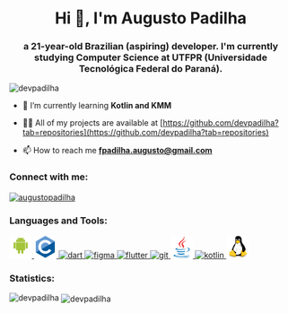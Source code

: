 <h1 align="center">Hi 👋, I'm Augusto Padilha</h1>
<h3 align="center">a 21-year-old Brazilian (aspiring) developer. I'm currently studying Computer Science at UTFPR (Universidade Tecnológica Federal do Paraná).</h3>

<p align="left"> <img src="https://komarev.com/ghpvc/?username=devpadilha&label=Profile%20views&color=0e75b6&style=flat" alt="devpadilha" /> </p>

- 🌱 I’m currently learning **Kotlin and KMM**

- 👨‍💻 All of my projects are available at [https://github.com/devpadilha?tab=repositories](https://github.com/devpadilha?tab=repositories)

- 📫 How to reach me **fpadilha.augusto@gmail.com**

<h3 align="left">Connect with me:</h3>
<p align="left">
<a href="https://linkedin.com/in/augustopadilha" target="blank"><img align="center" src="https://raw.githubusercontent.com/rahuldkjain/github-profile-readme-generator/master/src/images/icons/Social/linked-in-alt.svg" alt="augustopadilha" height="30" width="40" /></a>
</p>

<h3 align="left">Languages and Tools:</h3>
<p align="left"> <a href="https://developer.android.com" target="_blank" rel="noreferrer"> <img src="https://raw.githubusercontent.com/devicons/devicon/master/icons/android/android-original-wordmark.svg" alt="android" width="40" height="40"/> </a> <a href="https://www.cprogramming.com/" target="_blank" rel="noreferrer"> <img src="https://raw.githubusercontent.com/devicons/devicon/master/icons/c/c-original.svg" alt="c" width="40" height="40"/> </a> <a href="https://dart.dev" target="_blank" rel="noreferrer"> <img src="https://www.vectorlogo.zone/logos/dartlang/dartlang-icon.svg" alt="dart" width="40" height="40"/> </a> <a href="https://www.figma.com/" target="_blank" rel="noreferrer"> <img src="https://www.vectorlogo.zone/logos/figma/figma-icon.svg" alt="figma" width="40" height="40"/> </a> <a href="https://flutter.dev" target="_blank" rel="noreferrer"> <img src="https://www.vectorlogo.zone/logos/flutterio/flutterio-icon.svg" alt="flutter" width="40" height="40"/> </a> <a href="https://git-scm.com/" target="_blank" rel="noreferrer"> <img src="https://www.vectorlogo.zone/logos/git-scm/git-scm-icon.svg" alt="git" width="40" height="40"/> </a> <a href="https://www.java.com" target="_blank" rel="noreferrer"> <img src="https://raw.githubusercontent.com/devicons/devicon/master/icons/java/java-original.svg" alt="java" width="40" height="40"/> </a> <a href="https://kotlinlang.org" target="_blank" rel="noreferrer"> <img src="https://www.vectorlogo.zone/logos/kotlinlang/kotlinlang-icon.svg" alt="kotlin" width="40" height="40"/> </a> <a href="https://www.linux.org/" target="_blank" rel="noreferrer"> <img src="https://raw.githubusercontent.com/devicons/devicon/master/icons/linux/linux-original.svg" alt="linux" width="40" height="40"/> </a> </p>

<h3 align="left">Statistics:</h3>
<p><img align="left" src="https://github-readme-stats.vercel.app/api/top-langs?username=devpadilha&theme=shadow_red&rank_icon=github" alt="devpadilha" /></p>
<p>&nbsp;<img align="center" src="https://github-readme-stats.vercel.app/api?username=devpadilha&layout=compact&theme=shadow_red&hide=html,TeX" alt="devpadilha" /></p>

